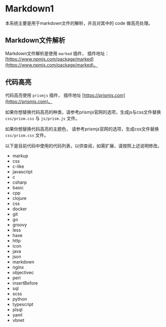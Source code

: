 # Markdown1

本系统主要是用于markdown文件的解析，并且对其中的 code 做高亮处理。

## Markdown文件解析

Markdown文件解析是使用 `marked` 插件， 插件地址： [https://www.npmjs.com/package/marked](https://www.npmjs.com/package/marked)。

## 代码高亮

代码高亮使用 `prismjs` 插件， 插件地址 [https://prismjs.com](https://prismjs.com)。

如果你想替换代码高亮的种类，请参考prismjs官网的选项，生成js与css文件替换 `css/prism.css` 与  `js/prism.js`  文件。

如果你想替换代码高亮的主题色， 请参考prismjs官网的选项，生成css文件替换 `css/prism.css` 文件。

以下是目前代码中使用的代码列表，以供查阅，如需扩展，请按照上述说明修改。

- markup
- css
- c-like
- javascript
- c
- csharp
- basic
- cpp
- clojure
- css
- docker
- git
- go
- groovy
- less
- haxe
- http
- icon
- java
- json
- markdown
- nginx
- objectivec
- perl
- insertBefore
- sql
- scss
- python
- typescript
- plsql
- yaml
- vbnet